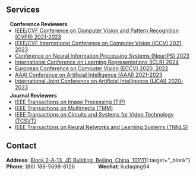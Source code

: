 ## Services

<h4 style="margin:0 10px 0;">Conference Reviewers</h4>

<ul style="margin:0 0 5px;">
  <li><a href="http://cvpr2023.thecvf.com/" target="_blank"><autocolor>IEEE/CVF Conference on Computer Vision and Pattern Recognition (CVPR) 2021-2023</autocolor></a></li>
  <li><a href="http://nips.cc/" target="_blank"><autocolor>IEEE/CVF International Conference on Computer Vision (ICCV) 2021, 2023</autocolor></a></li>
  <li><a href="http://iccv2023.thecvf.com/" target="_blank"><autocolor>Conference on Neural Information Processing Systems (NeurIPS) 2023</autocolor></a></li>
  <li><a href="https://iclr.cc/" target="_blank"><autocolor>International Conference on Learning Representations (ICLR) 2024</autocolor></a></li>
  <li><a href="https://eccv2022.ecva.net/" target="_blank"><autocolor>European Conference on Computer Vision (ECCV) 2020, 2022</autocolor></a></li>
  <li><a href="https://aaai-23.aaai.org/" target="_blank"><autocolor>AAAI Conference on Artificial Intelligence (AAAI) 2021-2023</autocolor></a></li>
  <li><a href="https://ijcai-23.org/" target="_blank"><autocolor>International Joint Conference on Artificial Intelligence (IJCAI) 2020-2023</autocolor></a></li>
</ul>

<h4 style="margin:0 10px 0;">Journal Reviewers</h4>

<ul style="margin:0 0 20px;">
  <li><a href="https://mc.manuscriptcentral.com/tip-ieee" target="_blank"><autocolor>IEEE Transactions on Image Processing (TIP)</autocolor></a></li>
  <li><a href="https://mc.manuscriptcentral.com/tmm-ieee" target="_blank"><autocolor>IEEE Transactions on Multimedia (TMM)</autocolor></a></li>
  <li><a href="https://mc.manuscriptcentral.com/tcsvt" target="_blank"><autocolor>IEEE Transactions on Circuits and Systems for Video Technology (TCSVT)</autocolor></a></li>
  <li><a href="https://mc.manuscriptcentral.com/tnnls" target="_blank"><autocolor>IEEE Transactions on Neural Networks and Learning Systems (TNNLS)</autocolor></a></li>
  <!-- <li><a href="https://mc.manuscriptcentral.com/cyb-ieee" target="_blank"><autocolor>IEEE Transactions on Cybernetics (CYB)</autocolor></a></li>
  <li><a href="https://www.editorialmanager.com/NEUCOM/" target="_blank"><autocolor>Neurocomputing (NEUCOM)</autocolor></a></li>
  <li><a href="https://www.editorialmanager.com/ncaa" target="_blank"><autocolor>Neural Computing and Applications (NCAA)</autocolor></a></li>
  <li><a href="https://mc03.manuscriptcentral.com/mir" target="_blank"><autocolor>IEEE Transactions on Machine Intelligence Research (MIR)</autocolor></a></li> -->
</ul>

## Contact
**Address**: [Block 2-A-13, JD Building, Beijing, China, 101111](https://goo.gl/maps/L8yR2Wv3D1DquqBS9){:target="_blank"}
<br>
**Phone**: (86) 188-5698-8126 &nbsp;&nbsp;&nbsp;&nbsp;&nbsp;&nbsp;&nbsp;&nbsp;&nbsp;&nbsp;&nbsp;&nbsp;&nbsp;&nbsp; **Wechat**: liudaqing94
<p></p>